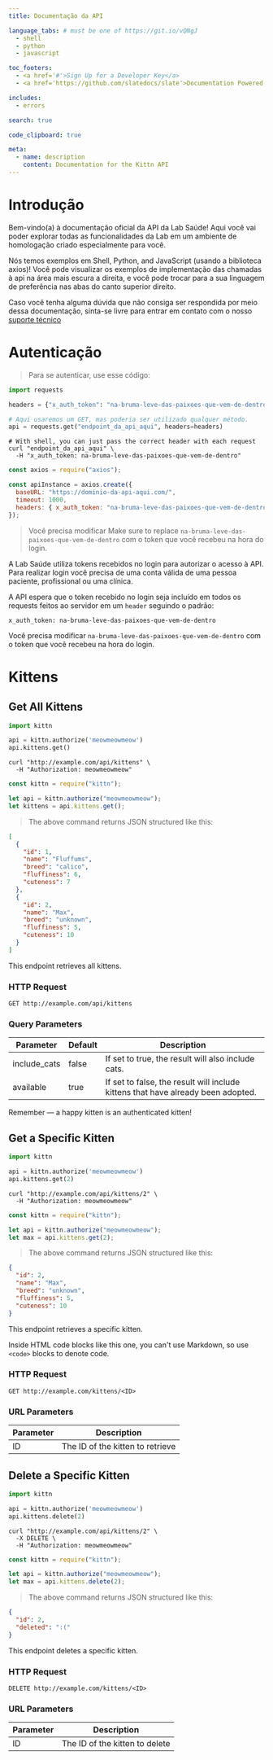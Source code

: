 ```yaml
---
title: Documentação da API

language_tabs: # must be one of https://git.io/vQNgJ
  - shell
  - python
  - javascript

toc_footers:
  - <a href='#'>Sign Up for a Developer Key</a>
  - <a href='https://github.com/slatedocs/slate'>Documentation Powered by Slate</a>

includes:
  - errors

search: true

code_clipboard: true

meta:
  - name: description
    content: Documentation for the Kittn API
---
```


# Introdução

Bem-vindo(a) à documentação oficial da API da Lab Saúde! Aqui você vai poder explorar todas as funcionalidades da Lab em um ambiente de homologação criado especialmente para você.

Nós temos exemplos em Shell, Python, and JavaScript (usando a biblioteca axios)! Você pode visualizar os exemplos de implementação das chamadas à api na área mais escura a direita, e você pode trocar para a sua linguagem de preferência nas abas do canto superior direito.

Caso você tenha alguma dúvida que não consiga ser respondida por meio dessa documentação, sinta-se livre para entrar em contato com o nosso [suporte técnico](mailto:ricardo@zeropay.io)

# Autenticação

> Para se autenticar, use esse código:

```python
import requests

headers = {"x_auth_token": "na-bruma-leve-das-paixoes-que-vem-de-dentro"}

# Aqui usaremos um GET, mas poderia ser utilizado qualquer método.
api = requests.get("endpoint_da_api_aqui", headers=headers)
```

```shell
# With shell, you can just pass the correct header with each request
curl "endpoint_da_api_aqui" \
  -H "x_auth_token: na-bruma-leve-das-paixoes-que-vem-de-dentro"
```

```javascript
const axios = require("axios");

const apiInstance = axios.create({
  baseURL: "https://dominio-da-api-aqui.com/",
  timeout: 1000,
  headers: { x_auth_token: "na-bruma-leve-das-paixoes-que-vem-de-dentro" },
});
```

> Você precisa modificar Make sure to replace `na-bruma-leve-das-paixoes-que-vem-de-dentro` com o token que você recebeu na hora do login.

<!-- TODO Linkar seções de paciente, profissional e clínica aos respectivos links -->

A Lab Saúde utiliza tokens recebidos no login para autorizar o acesso à API. Para realizar login você precisa de uma conta válida de uma pessoa paciente, profissional ou uma clínica.

A API espera que o token recebido no login seja incluído em todos os requests feitos ao servidor em um `header` seguindo o padrão:

`x_auth_token: na-bruma-leve-das-paixoes-que-vem-de-dentro`

<aside class="notice">
Você precisa modificar <code>na-bruma-leve-das-paixoes-que-vem-de-dentro</code> com o token que você recebeu na hora do login.
</aside>

# Kittens

## Get All Kittens

```python
import kittn

api = kittn.authorize('meowmeowmeow')
api.kittens.get()
```

```shell
curl "http://example.com/api/kittens" \
  -H "Authorization: meowmeowmeow"
```

```javascript
const kittn = require("kittn");

let api = kittn.authorize("meowmeowmeow");
let kittens = api.kittens.get();
```

> The above command returns JSON structured like this:

```json
[
  {
    "id": 1,
    "name": "Fluffums",
    "breed": "calico",
    "fluffiness": 6,
    "cuteness": 7
  },
  {
    "id": 2,
    "name": "Max",
    "breed": "unknown",
    "fluffiness": 5,
    "cuteness": 10
  }
]
```

This endpoint retrieves all kittens.

### HTTP Request

`GET http://example.com/api/kittens`

### Query Parameters

| Parameter    | Default | Description                                                                      |
| ------------ | ------- | -------------------------------------------------------------------------------- |
| include_cats | false   | If set to true, the result will also include cats.                               |
| available    | true    | If set to false, the result will include kittens that have already been adopted. |

<aside class="success">
Remember — a happy kitten is an authenticated kitten!
</aside>

## Get a Specific Kitten

```python
import kittn

api = kittn.authorize('meowmeowmeow')
api.kittens.get(2)
```

```shell
curl "http://example.com/api/kittens/2" \
  -H "Authorization: meowmeowmeow"
```

```javascript
const kittn = require("kittn");

let api = kittn.authorize("meowmeowmeow");
let max = api.kittens.get(2);
```

> The above command returns JSON structured like this:

```json
{
  "id": 2,
  "name": "Max",
  "breed": "unknown",
  "fluffiness": 5,
  "cuteness": 10
}
```

This endpoint retrieves a specific kitten.

<aside class="warning">Inside HTML code blocks like this one, you can't use Markdown, so use <code>&lt;code&gt;</code> blocks to denote code.</aside>

### HTTP Request

`GET http://example.com/kittens/<ID>`

### URL Parameters

| Parameter | Description                      |
| --------- | -------------------------------- |
| ID        | The ID of the kitten to retrieve |

## Delete a Specific Kitten

```python
import kittn

api = kittn.authorize('meowmeowmeow')
api.kittens.delete(2)
```

```shell
curl "http://example.com/api/kittens/2" \
  -X DELETE \
  -H "Authorization: meowmeowmeow"
```

```javascript
const kittn = require("kittn");

let api = kittn.authorize("meowmeowmeow");
let max = api.kittens.delete(2);
```

> The above command returns JSON structured like this:

```json
{
  "id": 2,
  "deleted": ":("
}
```

This endpoint deletes a specific kitten.

### HTTP Request

`DELETE http://example.com/kittens/<ID>`

### URL Parameters

| Parameter | Description                    |
| --------- | ------------------------------ |
| ID        | The ID of the kitten to delete |
